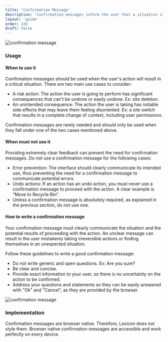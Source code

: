 ```yaml
---
title: 'Confirmation Message'
description: 'Confirmation messages inform the user that a situation is critical or an action is irreversible and they must confirm before proceeding.'
layout: 'guide'
order: 240
draft: false
---
```


![confirmation message](/images/lexicon/ConfirmationMessage.jpg)

### Usage

#### When to use it

Confirmation messages should be used when the user's action will result in a critical situation. There are two main use cases to consider:

-   A risk action: The action the user is going to perform has significant consequences that can't be undone or easily undone. Ex: site deletion.
-   An unintended consequence: The action the user is taking has notable side effects that may leave them feeling disoriented. Ex: a site switch that results in a complete change of context, including user permissions.

Confirmation messages are rarely needed and should only be used when they fall under one of the two cases mentioned above.

#### When must not use it

Providing extremely clear feedback can prevent the need for confirmation messages. Do not use a confirmation message for the following cases:

-   Error prevention: The interface should clearly communicate its intended use, thus preventing the need for a confirmation message to communicate potential errors.
-   Undo actions: If an action has an undo action, you must never use a confirmation message to proceed with the action. A clear example is “Move to Recycle Bin”.
-   Unless a confirmation message is absolutely required, as explained in the previous section, do not use one.

#### How to write a confirmation message

Your confirmation message must clearly communicate the situation and the potential results of proceeding with the action. An unclear message can result in the user mistakenly taking irreversible actions or finding themselves in an unexpected situation.

Follow these guidelines to write a good confirmation message:

-   Do not write generic and open questions. Ex: Are you sure?
-   Be clear and concise.
-   Provide exact information to your user, so there is no uncertainty on the action to be confirmed.
-   Address your questions and statements so they can be easily answered with "Ok" and "Cancel", as they are provided by the browser.

![confirmation message](/images/lexicon/ConfirmationMessage.jpg)

### Implementation

Confirmation messages are browser native. Therefore, Lexicon does not style them. Browser native confirmation messages are accessible and work perfectly on every device.
